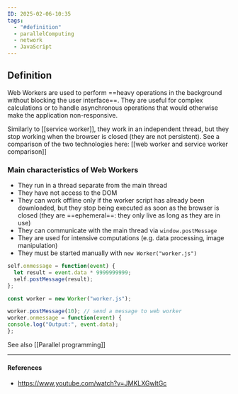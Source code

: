 ```yaml
---
ID: 2025-02-06-10:35
tags:
  - "#definition"
  - parallelComputing
  - network
  - JavaScript
---
```

## Definition

Web Workers are used to perform ==heavy operations in the background without blocking the user interface==. They are useful for complex calculations or to handle asynchronous operations that would otherwise make the application non-responsive.

Similarly to [[service worker]], they work in an independent thread, but they stop working when the browser is closed (they are not persistent). See a comparison of the two technologies here: [[web worker and service worker comparison]]

###  Main characteristics of Web Workers

- They run in a thread separate from the main thread
- They have not access to the DOM
- They can work offline only if the worker script has already been downloaded, but they stop being executed as soon as the browser is closed (they are ==ephemeral==: they only live as long as they are in use)
- They can communicate with the main thread via `window.postMessage`
- They are used for intensive computations (e.g. data processing, image manipulation)
- They must be started manually with `new Worker("worker.js")`

```javascript
self.onmessage = function(event) {
  let result = event.data * 9999999999; 
  self.postMessage(result);
};
```

``` javascript
const worker = new Worker("worker.js");

worker.postMessage(10); // send a message to web worker
worker.onmessage = function(event) {
console.log("Output:", event.data);
};
```

See also [[Parallel programming]]

---
#### References
- https://www.youtube.com/watch?v=JMKLXGwltGc

